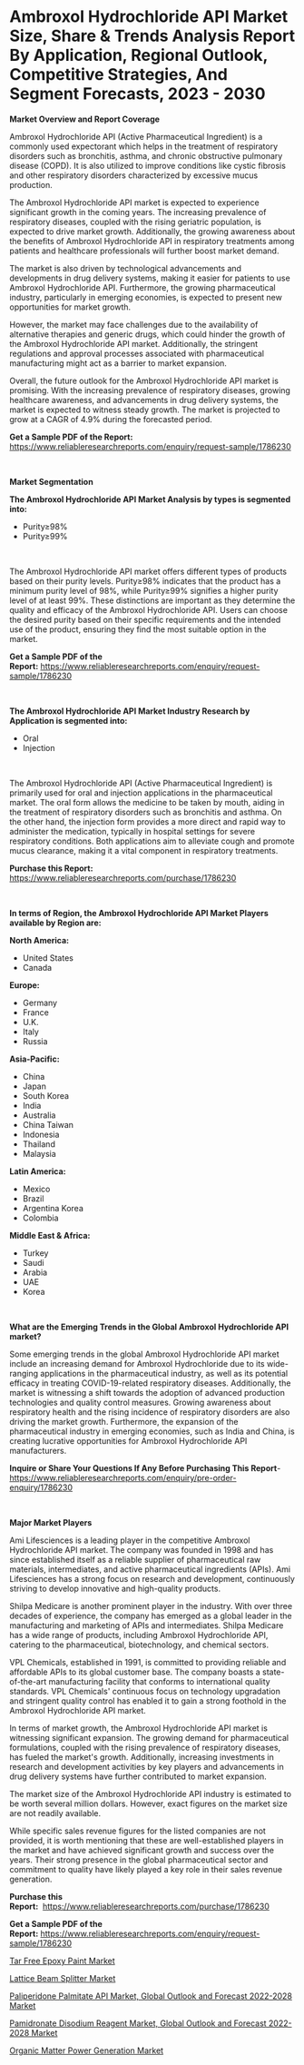 <p><h1>Ambroxol Hydrochloride API Market Size, Share & Trends Analysis Report By Application, Regional Outlook, Competitive Strategies, And Segment Forecasts, 2023 - 2030</h1></p><p><strong>Market Overview and Report Coverage</strong></p>
<p><p>Ambroxol Hydrochloride API (Active Pharmaceutical Ingredient) is a commonly used expectorant which helps in the treatment of respiratory disorders such as bronchitis, asthma, and chronic obstructive pulmonary disease (COPD). It is also utilized to improve conditions like cystic fibrosis and other respiratory disorders characterized by excessive mucus production.</p><p>The Ambroxol Hydrochloride API market is expected to experience significant growth in the coming years. The increasing prevalence of respiratory diseases, coupled with the rising geriatric population, is expected to drive market growth. Additionally, the growing awareness about the benefits of Ambroxol Hydrochloride API in respiratory treatments among patients and healthcare professionals will further boost market demand.</p><p>The market is also driven by technological advancements and developments in drug delivery systems, making it easier for patients to use Ambroxol Hydrochloride API. Furthermore, the growing pharmaceutical industry, particularly in emerging economies, is expected to present new opportunities for market growth.</p><p>However, the market may face challenges due to the availability of alternative therapies and generic drugs, which could hinder the growth of the Ambroxol Hydrochloride API market. Additionally, the stringent regulations and approval processes associated with pharmaceutical manufacturing might act as a barrier to market expansion.</p><p>Overall, the future outlook for the Ambroxol Hydrochloride API market is promising. With the increasing prevalence of respiratory diseases, growing healthcare awareness, and advancements in drug delivery systems, the market is expected to witness steady growth. The market is projected to grow at a CAGR of 4.9% during the forecasted period.</p></p>
<p><strong>Get a Sample PDF of the Report:</strong> <a href="https://www.reliableresearchreports.com/enquiry/request-sample/1786230">https://www.reliableresearchreports.com/enquiry/request-sample/1786230</a></p>
<p>&nbsp;</p>
<p><strong>Market Segmentation</strong></p>
<p><strong>The Ambroxol Hydrochloride API Market Analysis by types is segmented into:</strong></p>
<p><ul><li>Purity≥98%</li><li>Purity≥99%</li></ul></p>
<p>&nbsp;</p>
<p><p>The Ambroxol Hydrochloride API market offers different types of products based on their purity levels. Purity≥98% indicates that the product has a minimum purity level of 98%, while Purity≥99% signifies a higher purity level of at least 99%. These distinctions are important as they determine the quality and efficacy of the Ambroxol Hydrochloride API. Users can choose the desired purity based on their specific requirements and the intended use of the product, ensuring they find the most suitable option in the market.</p></p>
<p><strong>Get a Sample PDF of the Report:</strong>&nbsp;<a href="https://www.reliableresearchreports.com/enquiry/request-sample/1786230">https://www.reliableresearchreports.com/enquiry/request-sample/1786230</a></p>
<p>&nbsp;</p>
<p><strong>The Ambroxol Hydrochloride API Market Industry Research by Application is segmented into:</strong></p>
<p><ul><li>Oral</li><li>Injection</li></ul></p>
<p>&nbsp;</p>
<p><p>The Ambroxol Hydrochloride API (Active Pharmaceutical Ingredient) is primarily used for oral and injection applications in the pharmaceutical market. The oral form allows the medicine to be taken by mouth, aiding in the treatment of respiratory disorders such as bronchitis and asthma. On the other hand, the injection form provides a more direct and rapid way to administer the medication, typically in hospital settings for severe respiratory conditions. Both applications aim to alleviate cough and promote mucus clearance, making it a vital component in respiratory treatments.</p></p>
<p><strong>Purchase this Report:</strong>&nbsp; <a href="https://www.reliableresearchreports.com/purchase/1786230">https://www.reliableresearchreports.com/purchase/1786230</a></p>
<p>&nbsp;</p>
<p><strong>In terms of Region, the Ambroxol Hydrochloride API Market Players available by Region are:</strong></p>
<p>
    <p> <strong> North America: </strong>
        <ul>
            <li>United States</li>
            <li>Canada</li>
        </ul>
        </p> 
    <p> <strong> Europe: </strong>
        <ul>
            <li>Germany</li>
            <li>France</li>
            <li>U.K.</li>
            <li>Italy</li>
            <li>Russia</li>
        </ul>
        </p> 
    <p> <strong> Asia-Pacific: </strong>
        <ul>
            <li>China</li>
            <li>Japan</li>
            <li>South Korea</li>
            <li>India</li>
            <li>Australia</li>
            <li>China Taiwan</li>
            <li>Indonesia</li>
            <li>Thailand</li>
            <li>Malaysia</li>
        </ul>
        </p> 
    <p> <strong> Latin America: </strong>
        <ul>
            <li>Mexico</li>
            <li>Brazil</li>
            <li>Argentina Korea</li>
            <li>Colombia</li>
        </ul>
        </p> 
    <p> <strong> Middle East & Africa: </strong>
        <ul>
            <li>Turkey</li>
            <li>Saudi</li>
            <li>Arabia</li>
            <li>UAE</li>
            <li>Korea</li>
        </ul>
    </p>
    </p>
<p>&nbsp;</p>
<p><strong>What are the Emerging Trends in the Global Ambroxol Hydrochloride API market?</strong></p>
<p><p>Some emerging trends in the global Ambroxol Hydrochloride API market include an increasing demand for Ambroxol Hydrochloride due to its wide-ranging applications in the pharmaceutical industry, as well as its potential efficacy in treating COVID-19-related respiratory diseases. Additionally, the market is witnessing a shift towards the adoption of advanced production technologies and quality control measures. Growing awareness about respiratory health and the rising incidence of respiratory disorders are also driving the market growth. Furthermore, the expansion of the pharmaceutical industry in emerging economies, such as India and China, is creating lucrative opportunities for Ambroxol Hydrochloride API manufacturers.</p></p>
<p><strong>Inquire or Share Your Questions If Any Before Purchasing This Report</strong>- <a href="https://www.reliableresearchreports.com/enquiry/pre-order-enquiry/1786230">https://www.reliableresearchreports.com/enquiry/pre-order-enquiry/1786230</a></p>
<p>&nbsp;</p>
<p><strong>Major Market Players</strong></p>
<p><p>Ami Lifesciences is a leading player in the competitive Ambroxol Hydrochloride API market. The company was founded in 1998 and has since established itself as a reliable supplier of pharmaceutical raw materials, intermediates, and active pharmaceutical ingredients (APIs). Ami Lifesciences has a strong focus on research and development, continuously striving to develop innovative and high-quality products.</p><p>Shilpa Medicare is another prominent player in the industry. With over three decades of experience, the company has emerged as a global leader in the manufacturing and marketing of APIs and intermediates. Shilpa Medicare has a wide range of products, including Ambroxol Hydrochloride API, catering to the pharmaceutical, biotechnology, and chemical sectors.</p><p>VPL Chemicals, established in 1991, is committed to providing reliable and affordable APIs to its global customer base. The company boasts a state-of-the-art manufacturing facility that conforms to international quality standards. VPL Chemicals' continuous focus on technology upgradation and stringent quality control has enabled it to gain a strong foothold in the Ambroxol Hydrochloride API market.</p><p>In terms of market growth, the Ambroxol Hydrochloride API market is witnessing significant expansion. The growing demand for pharmaceutical formulations, coupled with the rising prevalence of respiratory diseases, has fueled the market's growth. Additionally, increasing investments in research and development activities by key players and advancements in drug delivery systems have further contributed to market expansion.</p><p>The market size of the Ambroxol Hydrochloride API industry is estimated to be worth several million dollars. However, exact figures on the market size are not readily available. </p><p>While specific sales revenue figures for the listed companies are not provided, it is worth mentioning that these are well-established players in the market and have achieved significant growth and success over the years. Their strong presence in the global pharmaceutical sector and commitment to quality have likely played a key role in their sales revenue generation.</p></p>
<p><strong>Purchase this Report:</strong>&nbsp;&nbsp;<a href="https://www.reliableresearchreports.com/purchase/1786230">https://www.reliableresearchreports.com/purchase/1786230</a></p>
<p></p>
<p><strong>Get a Sample PDF of the Report:</strong>&nbsp;<a href="https://www.reliableresearchreports.com/enquiry/request-sample/1786230">https://www.reliableresearchreports.com/enquiry/request-sample/1786230</a></p>
<p><p><a href="https://www.linkedin.com/pulse/decoding-tar-free-epoxy-paint-market-deep-dive-latest/">Tar Free Epoxy Paint Market</a></p><p><a href="https://github.com/amonskiyk/Market-Research-Report-List-1/blob/main/lattice-beam-splitter-market.md">Lattice Beam Splitter Market</a></p><p><a href="https://medium.com/@entelabrahimi1961/decoding-paliperidone-palmitate-api-market-global-outlook-and-forecast-2022-2028-market-metrics-8464bccb29d4">Paliperidone Palmitate API Market, Global Outlook and Forecast 2022-2028 Market</a></p><p><a href="https://medium.com/@dioncollins8227/pamidronate-disodium-reagent-market-global-outlook-and-forecast-2022-2028-market-size-market-9c260ce90c0f">Pamidronate Disodium Reagent Market, Global Outlook and Forecast 2022-2028 Market</a></p><p><a href="https://github.com/gaydyna/Market-Research-Report-List-1/blob/main/organic-matter-power-generation-market.md">Organic Matter Power Generation Market</a></p></p>